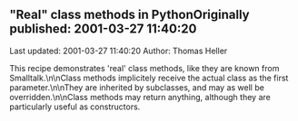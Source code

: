 ## "Real" class methods in PythonOriginally published: 2001-03-27 11:40:20 
Last updated: 2001-03-27 11:40:20 
Author: Thomas Heller 
 
This recipe demonstrates 'real' class methods, like they are known from Smalltalk.\n\nClass methods implicitely receive the actual class as the first parameter.\n\nThey are inherited by subclasses, and may as well be overridden.\n\nClass methods may return anything, although they are particularly useful as constructors.